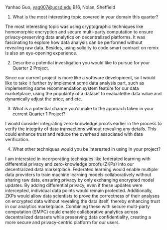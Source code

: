 Yanhao Guo, yag007@ucsd.edu
B16, Nolan, Sheffield

1. What is the most interesting topic covered in your domain this quarter?

The most interesting topic was using cryptographic techniques like homomorphic encryption and secure multi-party computation to ensure privacy-preserving data analytics on decentralized platforms. 
It was fascinating to explore how data analysis can be performed without revealing raw data. Besides, using solidity to code smart contract on remix is also an eye-opening experience.

2. Describe a potential investigation you would like to pursue for your Quarter 2 Project.

Since our current project is more like a software development, so I would like to take it further by implement some data analysis part,
such as implementing some recommendation system feature for our data marketplace, using the popularity of a dataset to evaluatethe data value and dynamically
adjust the price, and etc.

3. What is a potential change you’d make to the approach taken in your current Quarter 1 Project?

I would consider integrating zero-knowledge proofs earlier in the process to verify the integrity of data transactions without revealing any details.
This could enhance trust and reduce the overhead associated with data verification.

4. What other techniques would you be interested in using in your project?

I am interested in incorporating techniques like federated learning with differential privacy and zero-knowledge proofs (ZKPs) into our decentralized data marketplace. 
Federated learning would enable multiple data providers to train machine learning models collaboratively without sharing raw data, ensuring privacy by only exchanging encrypted model updates. 
By adding differential privacy, even if these updates were intercepted, individual data points would remain protected. 
Additionally, ZKPs would allow data scientists to prove the correctness of their analyses on encrypted data without revealing the data itself, thereby enhancing trust in our analytics marketplace.
Combining these with secure multi-party computation (SMPC) could enable collaborative analytics across decentralized datasets while preserving data confidentiality, creating a more secure and privacy-centric platform for our users.
